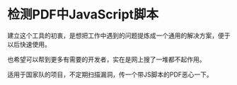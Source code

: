 检测PDF中JavaScript脚本
====
建立这个工具的初衷，是想把工作中遇到的问题提炼成一个通用的解决方案，便于以后快速使用。

也希望可以帮到更多有需要的开发者，实在是网上搜了一堆都不起作用。

适用于国家队的项目，不定期扫描漏洞，传一个带JS脚本的PDF恶心一下。
